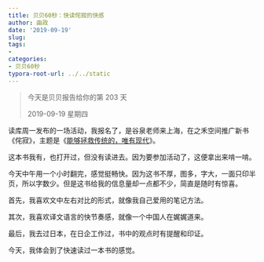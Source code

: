 ```yaml
---
title: 贝贝60秒：快读侘寂的快感
author: 曲政
date: '2019-09-19'
slug: 
tags:
- 
categories:
- 贝贝60秒
typora-root-url: ../../static
---
```


>   今天是贝贝报告给你的第 203 天
>
>   2019-09-19 星期四

读库周一发布的一场活动，我报名了，是谷泉老师来上海，在之禾空间推广新书《侘寂》，主题是《[能够拯救传统的，唯有现代](http://mp.weixin.qq.com/s?__biz=MzI0OTU1NTIxOA==&mid=2247488493&idx=2&sn=f8953b10021ffac2e28fcd735cd1af00&chksm=e98ee390def96a86cc21499ba318acacecb61811f65a3c0226f6e80943c340123e420e6c73e4&scene=21#wechat_redirect)》。

这本书我有，也打开过，但没有读进去。因为要参加活动了，这便拿出来啃一啃。

今天中午用一个小时翻完，感觉挺畅快。因为这书不厚，图多，字大，一面只印半页，所以字数少。但是这书给我的信息量却一点都不少，简直是随时有惊喜。

首先，我喜欢文中左右对比的形式，就像我自己爱用的笔记方法。

其次，我喜欢译文语言的快节奏感，就像一个中国人在娓娓道来。

最后，我去过日本，在日企工作过，书中的观点时有提醒和印证。

今天，我体会到了快速读过一本书的感觉。